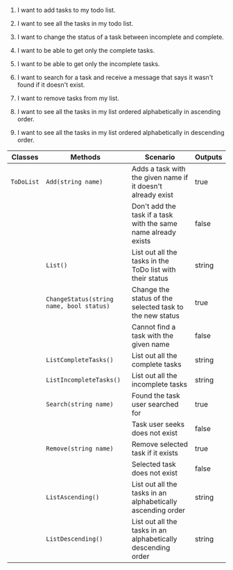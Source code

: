 ﻿1. I want to add tasks to my todo list.


2. I want to see all the tasks in my todo list.


3. I want to change the status of a task between incomplete and complete.


4. I want to be able to get only the complete tasks.


5. I want to be able to get only the incomplete tasks.


6. I want to search for a task and receive a message that says it wasn't found if it doesn't exist.


7. I want to remove tasks from my list.


8. I want to see all the tasks in my list ordered alphabetically in ascending order.


9. I want to see all the tasks in my list ordered alphabetically in descending order.

| Classes     | Methods                                   | Scenario                                                        | Outputs|
|-------------|-------------------------------------------|-----------------------------------------------------------------|--------|
| `ToDoList`  | `Add(string name)`                        | Adds a task with the given name if it doesn't already exist     | true   |
|             |                                           | Don't add the task if a task with the same name already exists  | false  |
|             | `List()`                                  | List out all the tasks in the ToDo list with their status       | string |
|             | `ChangeStatus(string name, bool status)`  | Change the status of the selected task to the new status        | true   |
|             |                                           | Cannot find a task with the given name                          | false  |
|             | `ListCompleteTasks()`                     | List out all the complete tasks                                 | string |
|             | `ListIncompleteTasks()`                   | List out all the incomplete tasks                               | string |
|             | `Search(string name)`                     | Found the task user searched for                                | true   |
|             |                                           | Task user seeks does not exist                                  | false  |
|             | `Remove(string name)`                     | Remove selected task if it exists                               | true   |
|             |                                           | Selected task does not exist                                    | false  |
|             | `ListAscending()`                         | List out all the tasks in an alphabetically ascending order     | string |
|             | `ListDescending()`                        | List out all the tasks in an alphabetically descending order    | string |
